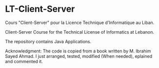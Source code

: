 # LT-Client-Server

Cours "Client-Server" pour la Licence Technique d'Informatique au Liban.

Client-Server Course for the Technical License of Informatics at Lebanon.

The repository contains Java Applications.

Acknowledgment: The code is copied from a book written by M. Ibrahim Sayed Ahmad. I just arranged, tested, modified (When needed), eplained and commented it.
